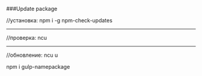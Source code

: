 ###Update package

//установка:
npm i -g npm-check-updates

---

//проверка:
ncu

---

//обновление:
ncu u

npm i gulp-namepackage
